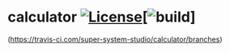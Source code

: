 # calculator   [![License](https://github.com/super-system-studio/currency-Image-storage/blob/master/MIT%20LICENSE.svg)](https://github.com/super-system-studio/calculator/blob/master/LICENSE)[![build](https://travis-ci.com/super-system-studio/calculator.svg?branch=master)]
(https://travis-ci.com/super-system-studio/calculator/branches)
